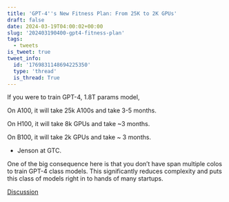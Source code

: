 ```yaml
---
title: 'GPT-4''s New Fitness Plan: From 25K to 2K GPUs'
draft: false
date: 2024-03-19T04:00:02+00:00
slug: '202403190400-gpt4-fitness-plan'
tags:
  - tweets
is_tweet: true
tweet_info:
  id: '1769831148694225350'
  type: 'thread'
  is_thread: True
---
```




If you were to train GPT-4, 1.8T params model, 

On A100, it will take 25k A100s and take 3-5 months.

On H100, it will take 8k GPUs and take ~3 months.

On B100, it will take 2k GPUs and take ~ 3 months.

- Jenson at GTC.

One of the big consequence here is that you don’t have span multiple colos to train GPT-4 class models. This significantly reduces complexity and puts this class of models right in to hands of many startups.

[Discussion](https://x.com/sytelus/status/1769831148694225350)
